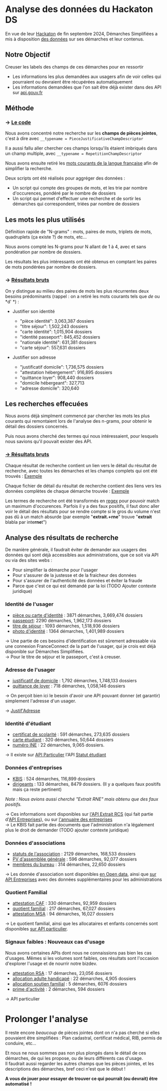 # Analyse des données du Hackaton DS

En vue de leur [Hackaton](https://pad.numerique.gouv.fr/ciXNcg5ZRKqOExJnaVQJ2A?both#) de fin septembre 2024, Démarches Simplifiées a mis à disposition [des données](https://www.data.gouv.fr/fr/datasets/descriptif-des-demarches-publiees/) sur ses démarches et leur contenus.

## Notre Objectif

Creuser les labels des champs de ces démarches pour en ressortir

*   Les informations les plus demandées aux usagers afin de voir celles qui pourraient ou devraient être récupérées automatiquement
*   Les informations demandées que l'on sait être déjà exister dans des API sur [api.gouv.fr](https://api.gouv.fr/rechercher-api)

## Méthode

### -> [Le code](https://github.com/betagouv/hackaton-ds-exploration/tree/main)

Nous avons concentré notre recherche sur les **champs de pièces jointes**, c'est à dire avec `__typename = PieceJustificativeChampDescriptor`

Il a aussi fallu aller chercher ces champs lorsqu'ils étaient imbriqués dans un champ multiple, avec `__typename = RepetitionChampDescriptor`

Nous avons ensuite retiré les [mots courants de la langue française](https://github.com/betagouv/hackaton-ds-exploration/blob/main/app/french_stop_words.yml) afin de simplifier la recherche.

Deux scripts ont été réalisés pour aggréger des données :

*   Un script qui compte des groupes de mots, et les trie par nombre d'occurences, pondéré par le nombre de dossiers
*   Un script qui permet d'effectuer une recherche et de sortir les démarches qui correspondent, triées par nombre de dossiers

## Les mots les plus utilisés

Définition rapide de "N-grams" : mots, paires de mots, triplets de mots, quadruplets (ça existe ?) de mots, etc...

Nous avons compté les N-grams pour N allant de 1 à 4, avec et sans pondération par nombre de dossiers.

Les résultats les plus intéressants ont été obtenus en comptant les paires de mots pondérées par nombre de dossiers.

### -> [Résultats bruts](https://raw.githubusercontent.com/betagouv/hackaton-ds-exploration/refs/heads/main/words_analysis/sequences_of_2_words_-_weighted.json)

On y distingue au milieu des paires de mots les plus récurrentes deux besoins prédominants (rappel : on a retiré les mots courants tels que *de* ou *d' *) :

*   Justifier son identité

    *   "pièce identité": 3,063,387 dossiers
    *   "titre séjour": 1,502,243 dossiers
    *   "carte identité": 1,015,904 dossiers
    *   "identité passeport": 845,452 dossiers
    *   "nationale identité": 631,381 dossiers
    *   "carte séjour": 557,631 dossiers

*   Justifier son adresse

    *   "justificatif domicile": 1,736,575 dossiers
    *   "attestation hébergement": 916,895 dossiers
    *   "quittance loyer": 908,440 dossiers
    *   "domicile hébergeant": 327,713
    *   "adresse domicile": 320,640

## Les recherches effecuées

Nous avons déjà simplment commencé par chercher les mots les plus courants qui remontaient lors de l'analyse des n-grams, pour obtenir le détail des dossiers concernés.

Puis nous avons cherché des termes qui nous intéressaient, pour lesquels nous savions qu'il pouvait exister des API.

### [-> Résultats bruts](https://github.com/betagouv/hackaton-ds-exploration/blob/main/search_summary.csv)

Chaque résultat de recherche contient un lien vers le détail du résultat de recherche, avec toutes les démarches et les champs complets qui ont été trouvés : [Exemple](https://github.com/betagouv/hackaton-ds-exploration/blob/main/search_attachments/passeport.json)

Chaque fichier de détail du résultat de recherche contient des liens vers les données complètes de chaque démarche trouvée : [Exemple](https://github.com/betagouv/hackaton-ds-exploration/blob/main/demarches/47865.json)

Les termes de recherche ont été transformés en [regex](https://developer.mozilla.org/en-US/docs/Web/JavaScript/Guide/Regular_expressions/Cheatsheet) pour pouvoir match un maximum d'occurences. Parfois il y a des faux positifs, il faut donc aller voir le détail des résultats pour se rendre compte si le gros du volume n'est pas dû à un match absurde (par exemple "**extrait.+rne**" trouve "**extrait** blabla par inte**rne**t")

## Analyse des résultats de recherche

De manière générale, il faudrait éviter de demander aux usagers des données qui sont déjà accessibles aux administrations, que ce soit via API ou via des sites webs :

*   Pour simplifier la démarche pour l'usager
*   Pour s'assurer de la justesse et de la fraicheur des données
*   Pour s'assurer de l'authenticité des données et éviter la fraude
*   Parce que c'est ce qui est demandé par la loi (TODO Ajouter contexte juridique)

### Identité de l'usager

*   [pièce ou carte d'identité](https://github.com/betagouv/hackaton-ds-exploration/blob/main/search_attachments/_pi_e_ce_carte_identit_e_.json) : 3871 démarches, 3,669,474 dossiers
*   [passeport](https://github.com/betagouv/hackaton-ds-exploration/blob/main/search_attachments/passeport.json): 2290 démarches, 1,962,173 dossiers
*   [titre de séjour](https://github.com/betagouv/hackaton-ds-exploration/blob/main/search_attachments/titre_s_e_jour.json) : 1093 démarches, 1,518,936 dossiers
*   [photo d'identité](https://github.com/betagouv/hackaton-ds-exploration/blob/main/search_attachments/photo_identit_e_.json) : 1364 démarches, 1,401,989 dossiers

-> Une partie de ces besoins d'identification est sûrement adressable via une connexion FranceConnect de la part de l'usager, qui je crois est déjà disponible sur Démarches Simplifiées.\
-> Pour le titre de séjour et le passeport, c'est à creuser.

### Adresse de l'usager

*   [justificatif de domicile](https://github.com/betagouv/hackaton-ds-exploration/blob/main/search_attachments/justificatif_domicile.json) : 1,792 démarches, 1,748,133 dossiers
*   [quittance de loyer](https://github.com/betagouv/hackaton-ds-exploration/blob/main/search_attachments/quittance_loyer.json) : 718 démarches, 1,058,146 dossiers

-> On perçoit bien ici le besoin d'avoir une API pouvant donner (et garantir) simplement l'adresse d'un usager.

-> [Justif'Adresse](https://ants.gouv.fr/nos-missions/les-solutions-numeriques/justif-adresse)

### Identité d'étudiant

*   [certificat de scolarité](https://github.com/betagouv/hackaton-ds-exploration/blob/main/search_attachments/certificat_scolarit_e_.json) : 591 démarches, 273,635 dossiers
*   [carte étudiant](https://github.com/betagouv/hackaton-ds-exploration/blob/main/search_attachments/carte_e_tudiant.json) : 320 démarches, 50,644 dossiers
*   [numéro INE](https://github.com/betagouv/hackaton-ds-exploration/blob/main/search_attachments/num_e_ro_ine.json) : 22 démarches, 9,065 dossiers.

-> Il existe sur [API Particulier](https://particulier.api.gouv.fr/catalogue) l'API [Statut étudiant](https://api.gouv.fr/les-api/api-statut-etudiant)

### Données d'entreprises

*   [KBIS](https://github.com/betagouv/hackaton-ds-exploration/blob/main/search_attachments/_kbis_.json) : 524 démarches, 116,899 dossiers
*   [dirigeants](https://github.com/betagouv/hackaton-ds-exploration/blob/main/search_attachments/_dirigeants_.json) : 133 démarches, 8479 dossiers. (Il y a quelques faux positifs mais ça reste pertinent)

*Note : Nous avions aussi cherché "Extrait RNE" mais obtenu que des faux positifs.*

-> Ces informations sont disponibles sur [l'API Extrait RCS](https://entreprise.api.gouv.fr/catalogue/infogreffe/rcs/extrait) (qui fait partie d'[API Entreprises](https://entreprise.api.gouv.fr/)), ou sur [l'annuaire des entreprises](https://annuaire-entreprises.data.gouv.fr/)\
-> Le KBIS fait partie des documents que l'administration n'a légalement plus le droit de demander (TODO ajouter contexte juridique)

### Données d'associations

*   [statuts de l'association](https://github.com/betagouv/hackaton-ds-exploration/blob/main/search_attachments/_statuts_.json) : 2129 démarches, 168,533 dossiers
*   [PV d'assemblée générale](https://github.com/betagouv/hackaton-ds-exploration/blob/main/search_attachments/assembl_e_e_g_e_n_e_rale.json) : 596 démarches, 92,077 dossiers
*   [membres du bureau](https://github.com/betagouv/hackaton-ds-exploration/blob/main/search_attachments/membres_bureau.json) : 314 démarches, 22,650 dossiers

-> Les donnée d'association sont disponibles [en Open data](https://entreprise.api.gouv.fr/catalogue/djepva/associations_open_data), ainsi que [sur API Entreprises](https://entreprise.api.gouv.fr/catalogue/djepva/associations) avec des données supplémentaires pour les administrations

### Quotient Familial

*   [attestation CAF](https://github.com/betagouv/hackaton-ds-exploration/blob/main/search_attachments/attestation_caf.json) : 330 démarches, 92,959 dossiers
*   [quotient familial](https://github.com/betagouv/hackaton-ds-exploration/blob/main/search_attachments/quotient_familial.json) : 217 démarches, 67,027 dossiers
*   [attestation MSA](https://github.com/betagouv/hackaton-ds-exploration/blob/main/search_attachments/attestation_msa.json) : 94 démarches, 16,027 dossiers

-> Le quotient familial, ainsi que les allocataires et enfants concernés sont disponibles [sur API particulier](https://api.gouv.fr/les-api/api_quotient_familial_msa_caf).

### Signaux faibles : Nouveaux cas d'usage

Nous avons certaines APIs dont nous ne connaissions pas bien les cas d'usages. Mêmes si les volumes sont faibles, ces résultats sont l'occasion d'explorer l'usage et de nourrir notre bizdev.

*   [attestation RSA](https://github.com/betagouv/hackaton-ds-exploration/blob/main/search_attachments/attestation_rsa.json) : 17 démarches, 23,056 dossiers
*   [allocation adulte handicapé](https://github.com/betagouv/hackaton-ds-exploration/blob/main/search_attachments/allocation_adulte_handicap_e_.json) : 22 démarches, 4,905 dossiers
*   [allocation soutien familial](https://github.com/betagouv/hackaton-ds-exploration/blob/main/search_attachments/allocation_soutien_familial.json) : 5 démarches, 6076 dossiers
*   [prime d'activité](https://github.com/betagouv/hackaton-ds-exploration/blob/main/search_attachments/prime_activit_e_.json) : 2 démarches, 594 dossiers

-> API particulier

# Prolonger l'analyse

Il reste encore *beaucoup* de pièces jointes dont on n'a pas cherché si elles pouvaient être simplifiées : Plan cadastral, certificat médical, RIB, permis de conduire, etc...

Et nous ne nous sommes pas non plus plongés dans le détail de ces démarches, de qui les propose, ou de leurs différents cas d'usage.\
Il faudrait aussi regarder les autres champs que les pièces jointes, et les descriptions des démarches, bref ceci n'est que le début !

**A vous de jouer pour essayer de trouver ce qui pourraît (ou devrait) être automatisé !**
